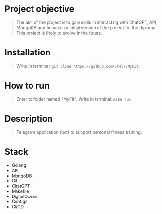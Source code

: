 # Project objective
> The aim of the project is to gain skills in interacting with ChatGPT, API, MongoDB and to make an initial version of the project for the diploma. This project is likely to evolve in the future.
# Installation
> Write in terminal: `git clone https://github.com/5t4lk/MyFit`.
# How to run
> Enter to folder named "MyFit". Write in terminal: `make run`.
# Description
> Telegram application (bot) to support personal fitness training.
# Stack
- Golang
- API
- MongoDB
- Git
- ChatGPT
- Makefile
- DigitalOcean
- Configs
- CI/CD
